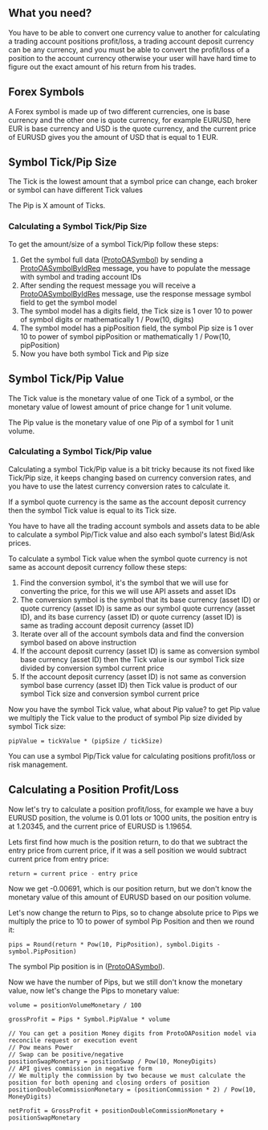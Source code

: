 ## What you need?

You have to be able to convert one currency value to another for calculating a trading account positions profit/loss, a trading account deposit currency can be any currency, and you must be able to convert the profit/loss of a position to the account currency otherwise your user will have hard time to figure out the exact amount of his return from his trades.

## Forex Symbols

A Forex symbol is made up of two different currencies, one is base currency and the other one is quote currency, for example EURUSD, here EUR is base currency and USD is the quote currency, and the current price of EURUSD gives you the amount of USD that is equal to 1 EUR.

## Symbol Tick/Pip Size

The Tick is the lowest amount that a symbol price can change, each broker or symbol can have different Tick values

The Pip is X amount of Ticks.

### Calculating a Symbol Tick/Pip Size

To get the amount/size of a symbol Tick/Pip follow these steps:

 1. Get the symbol full data ([ProtoOASymbol](../models/#protooasymbol)) by sending a [ProtoOASymbolByIdReq](../messages/#protooasymbolbyidreq) message, you have to populate the message with symbol and trading account IDs
 2. After sending the request message you will receive a [ProtoOASymbolByIdRes](../messages/#protooasymbolbyidres) message, use the response message symbol field to get the symbol model
 3. The symbol model has a digits field, the Tick size is 1 over 10 to power of symbol digits or mathematically 1 / Pow(10, digits)
 4. The symbol model has a pipPosition field, the symbol Pip size is 1 over 10 to power of symbol pipPosition or mathematically 1 / Pow(10, pipPosition)
 5. Now you have both symbol Tick and Pip size

## Symbol Tick/Pip Value

The Tick value is the monetary value of one Tick of a symbol, or the monetary value of lowest amount of price change for 1 unit volume.

The Pip value is the monetary value of one Pip of a symbol for 1 unit volume.

### Calculating a Symbol Tick/Pip value

Calculating a symbol Tick/Pip value is a bit tricky because its not fixed like Tick/Pip size, it keeps changing based on currency conversion rates, and you have to use the latest currency conversion rates to calculate it.

If a symbol quote currency is the same as the account deposit currency then the symbol Tick value is equal to its Tick size.

You have to have all the trading account symbols and assets data to be able to calculate a symbol Pip/Tick value and also each symbol's latest Bid/Ask prices.

To calculate a symbol Tick value when the symbol quote currency is not same as account deposit currency follow these steps:

 1. Find the conversion symbol, it's the symbol that we will use for converting the price, for this we will use API assets and asset IDs
 2. The conversion symbol is the symbol that its base currency (asset ID) or quote currency (asset ID) is same as our symbol quote currency (asset ID), and its base currency (asset ID) or quote currency (asset ID) is same as trading account deposit currency (asset ID)
 3. Iterate over all of the account symbols data and find the conversion symbol based on above instruction
 4. If the account deposit currency (asset ID) is same as conversion symbol base currency (asset ID) then the Tick value is our symbol Tick size divided by conversion symbol current price
 5. If the account deposit currency (asset ID) is not same as conversion symbol base currency (asset ID) then Tick value is product of our symbol Tick size and conversion symbol current price

Now you have the symbol Tick value, what about Pip value? to get Pip value we multiply the Tick value to the product of symbol Pip size divided by symbol Tick size:

```
pipValue = tickValue * (pipSize / tickSize)
```

You can use a symbol Pip/Tick value for calculating positions profit/loss or risk management.

## Calculating a Position Profit/Loss

Now let's try to calculate a position profit/loss, for example we have a buy EURUSD position, the volume is 0.01 lots or 1000 units, the position entry is at 1.20345, and the current price of EURUSD is 1.19654.

Lets first find how much is the position return, to do that we subtract the entry  price from current price, if it was a sell position we would subtract current price from entry  price:

```
return = current price - entry price
```

Now we get -0.00691, which is our position return, but we don't know the monetary value of this amount of EURUSD based on our position volume.

Let's now change the return to Pips, so to change absolute price to Pips we multiply the price to 10 to power of symbol Pip Position and then we round it:

```
pips = Round(return * Pow(10, PipPosition), symbol.Digits - symbol.PipPosition)
```

The symbol Pip position is in ([ProtoOASymbol](../models/#protooasymbol)).

Now we have the number of Pips, but we still don't know the monetary value, now let's change the Pips to monetary value:

```
volume = positionVolumeMonetary / 100

grossProfit = Pips * Symbol.PipValue * volume

// You can get a position Money digits from ProtoOAPosition model via reconcile request or execution event
// Pow means Power
// Swap can be positive/negative
positionSwapMonetary = positionSwap / Pow(10, MoneyDigits)
// API gives commission in negative form
// We multiply the commission by two because we must calculate the position for both opening and closing orders of position
positionDoubleCommissionMonetary = (positionCommission * 2) / Pow(10, MoneyDigits)

netProfit = GrossProfit + positionDoubleCommissionMonetary + positionSwapMonetary
```

